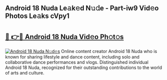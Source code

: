 ## Android 18 Nuda Le𝚊k𝚎d N𝚞𝚍e - Part-iw9 Vid𝚎o Photos Le𝚊ks cVpy1

# <h2><a href="http://fbdmn7.evod.top/?m=Android+18+Nuda">🔗 👉🔴 Android 18 Nuda Vid𝚎o Ph𝚘t𝚘s</a></h2>

[![Android 18 Nuda N𝚞d𝚎s](https://i.imgur.com/8V9OHl7.gif)](http://fbdmn7.evod.top/?m=Android+18+Nuda)
Online content creator Android 18 Nuda who is known for sharing lifestyle and dance content, including solo and collaborative dance performances and vlogs. Distinguished individual Android 18 Nuda, recognized for their outstanding contributions to the world of arts and culture. 
